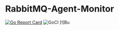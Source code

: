 # RabbitMQ-Agent-Monitor

[![Go Report Card](https://goreportcard.com/badge/github.com/chengduzhusiyu/RabbitMQ-Agent-Monitor)](https://goreportcard.com/report/github.com/chengduzhusiyu/RabbitMQ-Agent-Monitor)
![GoCI](http://goci.ele.me/na/goci/eleme/goci/badge?type=job)
[![Bu